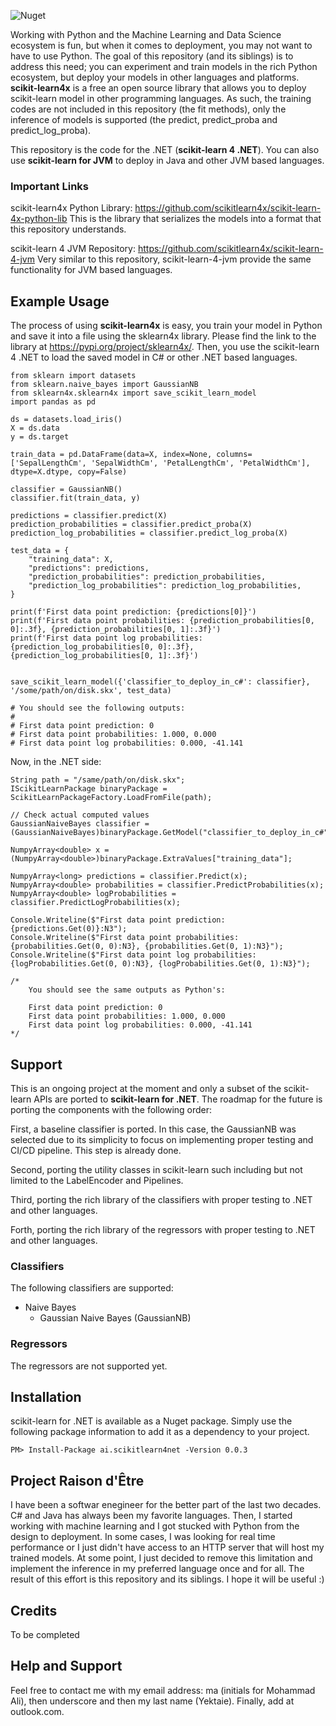 ![Nuget](https://img.shields.io/nuget/v/ai.scikitlearn4net)

Working with Python and the Machine Learning and Data Science ecosystem is fun, but
when it comes to deployment, you may not want to have to use Python. The goal of this
repository (and its siblings) is to address this need; you can experiment and train models in the rich
Python ecosystem, but deploy your models in other languages and platforms.
**scikit-learn4x** is a free an open source library that allows you to deploy
scikit-learn model in other programming languages. As such, the training codes are not
included in this repository (the fit methods), only the inference of models is
supported (the predict, predict_proba and predict_log_proba).

This repository is the code for the .NET (**scikit-learn 4 .NET**).
You can also use **scikit-learn for JVM** to deploy in Java and other JVM based
languages.

### Important Links

scikit-learn4x Python Library: https://github.com/scikitlearn4x/scikit-learn-4x-python-lib
This is the library that serializes the models into a format that this repository understands.

scikit-learn 4 JVM Repository: https://github.com/scikitlearn4x/scikit-learn-4-jvm
Very similar to this repository, scikit-learn-4-jvm provide the same functionality for JVM
based languages.

## Example Usage

The process of using **scikit-learn4x** is easy, you train your model in Python and
save it into a file using the sklearn4x library. Please find the link to the library
at https://pypi.org/project/sklearn4x/. Then, you use the scikit-learn 4 .NET to load
the saved model in C# or other .NET based languages.

```
from sklearn import datasets
from sklearn.naive_bayes import GaussianNB
from sklearn4x.sklearn4x import save_scikit_learn_model
import pandas as pd

ds = datasets.load_iris()
X = ds.data
y = ds.target

train_data = pd.DataFrame(data=X, index=None, columns=['SepalLengthCm', 'SepalWidthCm', 'PetalLengthCm', 'PetalWidthCm'], dtype=X.dtype, copy=False)

classifier = GaussianNB()
classifier.fit(train_data, y)

predictions = classifier.predict(X)
prediction_probabilities = classifier.predict_proba(X)
prediction_log_probabilities = classifier.predict_log_proba(X)

test_data = {
    "training_data": X,
    "predictions": predictions,
    "prediction_probabilities": prediction_probabilities,
    "prediction_log_probabilities": prediction_log_probabilities,
}

print(f'First data point prediction: {predictions[0]}')
print(f'First data point probabilities: {prediction_probabilities[0, 0]:.3f}, {prediction_probabilities[0, 1]:.3f}')
print(f'First data point log probabilities: {prediction_log_probabilities[0, 0]:.3f}, {prediction_log_probabilities[0, 1]:.3f}')


save_scikit_learn_model({'classifier_to_deploy_in_c#': classifier}, '/some/path/on/disk.skx', test_data)

# You should see the following outputs:
#
# First data point prediction: 0
# First data point probabilities: 1.000, 0.000
# First data point log probabilities: 0.000, -41.141
```

Now, in the .NET side:

```
String path = "/same/path/on/disk.skx";
IScikitLearnPackage binaryPackage = ScikitLearnPackageFactory.LoadFromFile(path);

// Check actual computed values
GaussianNaiveBayes classifier = (GaussianNaiveBayes)binaryPackage.GetModel("classifier_to_deploy_in_c#");

NumpyArray<double> x = (NumpyArray<double>)binaryPackage.ExtraValues["training_data"];

NumpyArray<long> predictions = classifier.Predict(x);
NumpyArray<double> probabilities = classifier.PredictProbabilities(x);
NumpyArray<double> logProbabilities = classifier.PredictLogProbabilities(x);

Console.Writeline($"First data point prediction: {predictions.Get(0)}:N3");
Console.Writeline($"First data point probabilities: {probabilities.Get(0, 0):N3}, {probabilities.Get(0, 1):N3}");
Console.Writeline($"First data point log probabilities: {logProbabilities.Get(0, 0):N3}, {logProbabilities.Get(0, 1):N3}");

/*
    You should see the same outputs as Python's:

    First data point prediction: 0
    First data point probabilities: 1.000, 0.000
    First data point log probabilities: 0.000, -41.141
*/
```

## Support

This is an ongoing project at the moment and only a subset of the scikit-learn APIs
are ported to **scikit-learn for .NET**. The roadmap for the future is porting the
components with the following order:

First, a baseline classifier is ported. In this case, the GaussianNB was selected due
to its simplicity to focus on implementing proper testing and CI/CD pipeline. This step
is already done.

Second, porting the utility classes in scikit-learn such including but not limited to
the LabelEncoder and Pipelines.

Third, porting the rich library of the classifiers with proper testing to .NET and
other languages.

Forth, porting the rich library of the regressors with proper testing to .NET and
other languages.

### Classifiers

The following classifiers are supported:

* Naive Bayes
    - Gaussian Naive Bayes (GaussianNB)

### Regressors

The regressors are not supported yet.

## Installation

scikit-learn for .NET is available as a Nuget package. Simply use the following
package information to add it as a dependency to your project.

```
PM> Install-Package ai.scikitlearn4net -Version 0.0.3
```

## Project Raison d'Être

I have been a softwar enegineer for the better part of the last two decades. C# and
Java has always been my favorite languages. Then, I started working with machine
learning and I got stucked with Python from the design to deployment. In some cases,
I was looking for real time performance or I just didn't have access to an HTTP server
that will host my trained models. At some point, I just decided to remove this limitation
and implement the inference in my preferred language once and for all. The result of this
effort is this repository and its siblings. I hope it will be useful :)

## Credits

To be completed

## Help and Support

Feel free to contact me with my email address:
ma (initials for Mohammad Ali), then underscore and then my last name (Yektaie). Finally,
add at outlook.com.


